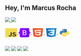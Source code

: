 ## Hey, I'm Marcus Rocha
  
<a href="https://github.com/mvarocha">
  <img width="45%" src="https://github-readme-stats-eight-theta.vercel.app/api?username=mvarocha&show_icons=true&theme=algolia&include_all_commits=true&count_private=true"/>
  <img width="45%" src="https://github-readme-stats-eight-theta.vercel.app/api/top-langs/?username=mvarocha&layout=compact&langs_count=8&theme=algolia"/>
  
<div style="display: inline_block"><br>
  <img align="center" alt="Marcus-Js" height="30" width="40" src="https://raw.githubusercontent.com/devicons/devicon/master/icons/javascript/javascript-original.svg">
  <img align="center" alt="Marcus-Bootstrap" height="30" width="40" src="https://raw.githubusercontent.com/devicons/devicon/master/icons/bootstrap/bootstrap-original.svg">
  <img align="center" alt="Marcus-HTML" height="30" width="40" src="https://raw.githubusercontent.com/devicons/devicon/master/icons/html5/html5-original.svg">
  <img align="center" alt="Marcus-CSS" height="30" width="40" src="https://raw.githubusercontent.com/devicons/devicon/master/icons/css3/css3-original.svg">
  <img align="center" alt="Marcus-Python" height="30" width="40" src="https://raw.githubusercontent.com/devicons/devicon/master/icons/python/python-original.svg">
</div>
  
  ##

  [<img src="https://img.shields.io/badge/linkedin-%230077B5.svg?&style=for-the-badge&logo=linkedin&logoColor=white" />](https://www.linkedin.com/in/mvarocha/)
  [<img src = "https://img.shields.io/badge/instagram-%23E4405F.svg?&style=for-the-badge&logo=instagram&logoColor=white">](https://www.instagram.com/mvarocha_/)
  [<img src = "https://img.shields.io/badge/codepen-%23000000.svg?&style=for-the-badge&logo=codepen&logoColor=white">](https://codepen.io/mvarocha)
  [<img src = "https://img.shields.io/badge/-Gmail-%23333?style=for-the-badge&logo=gmail&logoColor=white">](mailto:marcus.varocha@gmail.com)
  
  

